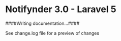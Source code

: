 Notifynder 3.0 - Laravel 5
==========


####Writing documentation...####

See change.log file for a preview of changes